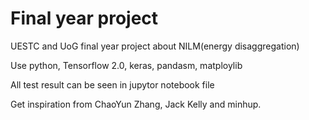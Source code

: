 # Final year project
 UESTC and UoG final year project about NILM(energy disaggregation)

Use python, Tensorflow 2.0, keras, pandasm, matploylib

All test result can be seen in jupytor notebook file

Get inspiration from ChaoYun Zhang, Jack Kelly and minhup.
